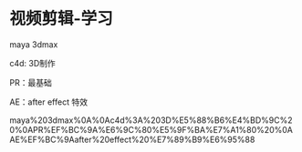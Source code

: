 # 视频剪辑-学习

maya 3dmax

c4d: 3D制作

PR：最基础

AE：after effect 特效

maya%203dmax%0A%0Ac4d%3A%203D%E5%88%B6%E4%BD%9C%20%0APR%EF%BC%9A%E6%9C%80%E5%9F%BA%E7%A1%80%20%0AAE%EF%BC%9Aafter%20effect%20%E7%89%B9%E6%95%88
